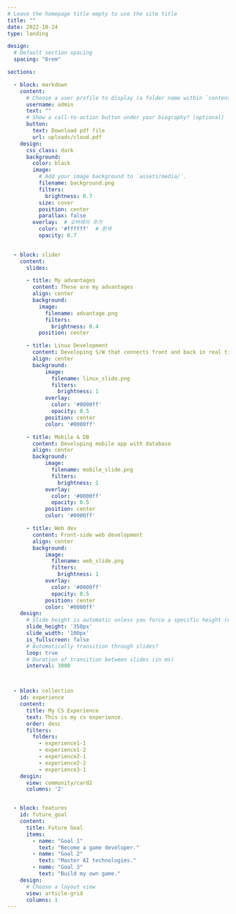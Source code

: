 ```yaml
---
# Leave the homepage title empty to use the site title
title: ""
date: 2022-10-24
type: landing

design:
  # Default section spacing
  spacing: "6rem"

sections:

  - block: markdown
    content:
      # Choose a user profile to display (a folder name within `content/authors/`)
      username: admin
      text: ""
      # Show a call-to-action button under your biography? (optional)
      button:
        text: Download pdf file
        url: uploads/cloud.pdf
    design:
      css_class: dark
      background:
        color: black
        image:
          # Add your image background to `assets/media/`.
          filename: background.png
          filters:
            brightness: 0.7
          size: cover
          position: center
          parallax: false
        overlay:  # 오버레이 추가
          color: '#ffffff'  # 흰색
          opacity: 0.7 
  

  - block: slider
    content:
      slides:

      - title: My advantages
        content: These are my advantages
        align: center
        background: 
          image:
            filename: advantage.png
            filters:
              brightness: 0.4
          position: center

      - title: Linux Development
        content: Developing S/W that connects front and back in real time
        align: center
        background:
            image:
              filename: linux_slide.png
              filters:
                brightness: 1
            overlay:
              color: '#0000ff'
              opacity: 0.5
            position: center
            color: '#0000ff'

      - title: Mobile & DB
        content: Developing mobile app with database
        align: center
        background:
            image:
              filename: mobile_slide.png
              filters:
                brightness: 1
            overlay:
              color: '#0000ff'
              opacity: 0.5
            position: center
            color: '#0000ff'

      - title: Web dev
        content: Front-side web development
        align: center
        background:
            image:
              filename: web_slide.png
              filters:
                brightness: 1
            overlay:
              color: '#0000ff'
              opacity: 0.5
            position: center
            color: '#0000ff'
    design:
      # Slide height is automatic unless you force a specific height (e.g. '400px')
      slide_height: '350px'
      slide_width: '100px'
      is_fullscreen: false
      # Automatically transition through slides?
      loop: true
      # Duration of transition between slides (in ms)
      interval: 3000



  - block: collection
    id: experience
    content:  
      title: My CS Experience
      text: This is my cs experience.
      order: desc
      filters:
        folders:
          - experience1-1
          - experience1-2
          - experience2-1
          - experience2-2
          - experience3-1
    desgin:
      view: community/card2
      columns: '2'


  - block: features
    id: future_goal
    content:
      title: Future Goal
      items:
        - name: "Goal 1"
          text: "Become a game developer."
        - name: "Goal 2"
          text: "Master AI technologies."
        - name: "Goal 3"
          text: "Build my own game."
    design:
      # Choose a layout view
      view: article-grid
      columns: 1
---
```

